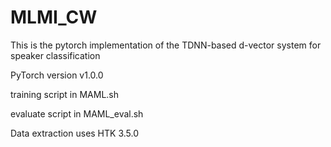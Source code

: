 # MLMI_CW
This is the pytorch implementation of the TDNN-based d-vector system for speaker classification

PyTorch version v1.0.0

training script in MAML.sh

evaluate script in MAML_eval.sh

Data extraction uses HTK 3.5.0
